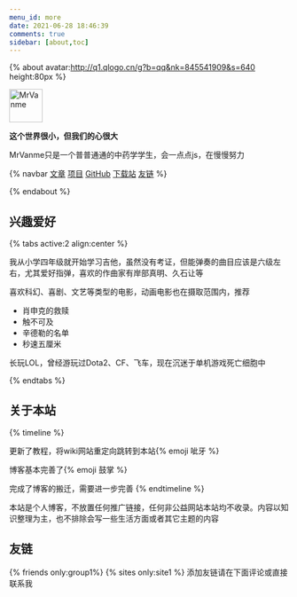 ```yaml
---
menu_id: more
date: 2021-06-28 18:46:39
comments: true
sidebar: [about,toc]
---
```

{% about avatar:http://q1.qlogo.cn/g?b=qq&nk=845541909&s=640 height:80px %}

<img height="60px" alt="MrVanme" src="https://gitee.com/MrVanme/photos/raw/master/202202062213248.png">

**这个世界很小，但我们的心很大**

MrVanme只是一个普普通通的中药学学生，会一点点js，在慢慢努力

{% navbar [文章](/) [项目](/wiki/) [GitHub](https://github.com/Riceneeder) [下载站](https://oneindex-serverless-riceneeder.vercel.app/) [友链](/friends/) %}

{% endabout %}

## 兴趣爱好

{% tabs active:2 align:center %}

<!-- tab 吉他 -->
我从小学四年级就开始学习吉他，虽然没有考证，但能弹奏的曲目应该是六级左右，尤其爱好指弹，喜欢的作曲家有岸部真明、久石让等

<!-- tab 电影 -->
喜欢科幻、喜剧、文艺等类型的电影，动画电影也在摄取范围内，推荐

+ 肖申克的救赎
+ 触不可及
+ 辛德勒的名单
+ 秒速五厘米

<!-- tab 游戏 -->
长玩LOL，曾经游玩过Dota2、CF、飞车，现在沉迷于单机游戏死亡细胞中

{% endtabs %}

## 关于本站

{% timeline %}
<!-- node 2022 年 2 月 9 日 -->
更新了教程，将wiki网站重定向跳转到本站{% emoji 呲牙 %}
<!-- node 2022 年 2 月 8 日 -->
博客基本完善了{% emoji 鼓掌 %}
<!-- node 2022 年 2 月 6 日 -->
完成了博客的搬迁，需要进一步完善
{% endtimeline %}

本站是个人博客，不放置任何推广链接，任何非公益网站本站均不收录。内容以知识整理为主，也不排除会写一些生活方面或者其它主题的内容

## 友链
{% friends only:group1%}
{% sites only:site1 %}
添加友链请在下面评论或直接联系我